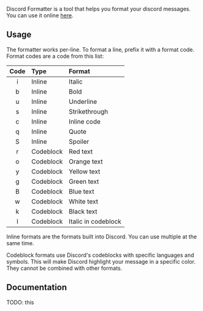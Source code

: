 Discord Formatter is a tool that helps you format your discord messages. You can use it online [here](https://jerbear2008.github.io/discord-formatter).

## Usage
The formatter works per-line. To format a line, prefix it with a format code. Format codes are a code from this list:

Code | Type      | Format
:---:|:----------|:------
i    | Inline    | Italic
b    | Inline    | Bold
u    | Inline    | Underline
s    | Inline    | Strikethrough
c    | Inline    | Inline code
q    | Inline    | Quote
S    | Inline    | Spoiler
r    | Codeblock | Red text
o    | Codeblock | Orange text
y    | Codeblock | Yellow text
g    | Codeblock | Green text
B    | Codeblock | Blue text
w    | Codeblock | White text
k    | Codeblock | Black text
I    | Codeblock | Italic in codeblock

Inline formats are the formats built into Discord. You can use multiple at the same time.

Codeblock formats use Discord's codeblocks with specific languages and symbols. This will make Discord highlight your message in a specific color. They cannot be combined with other formats.

## Documentation
TODO: this
